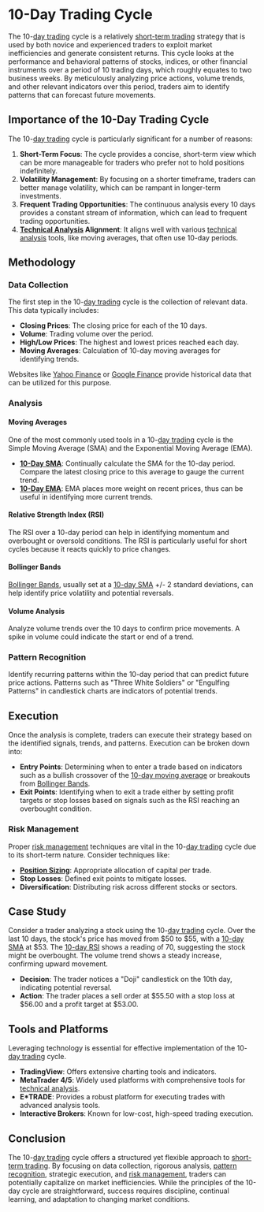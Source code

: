 # 10-Day Trading Cycle

The 10-[day trading](../d/day_trading.md) cycle is a relatively [short-term trading](../s/short-term_trading.md) strategy that is used by both novice and experienced traders to exploit market inefficiencies and generate consistent returns. This cycle looks at the performance and behavioral patterns of stocks, indices, or other financial instruments over a period of 10 trading days, which roughly equates to two business weeks. By meticulously analyzing price actions, volume trends, and other relevant indicators over this period, traders aim to identify patterns that can forecast future movements.

## Importance of the 10-Day Trading Cycle

The 10-[day trading](../d/day_trading.md) cycle is particularly significant for a number of reasons:

1. **Short-Term Focus**: The cycle provides a concise, short-term view which can be more manageable for traders who prefer not to hold positions indefinitely.
2. **Volatility Management**: By focusing on a shorter timeframe, traders can better manage volatility, which can be rampant in longer-term investments.
3. **Frequent Trading Opportunities**: The continuous analysis every 10 days provides a constant stream of information, which can lead to frequent trading opportunities.
4. **[Technical Analysis](../t/technical_analysis.md) Alignment**: It aligns well with various [technical analysis](../t/technical_analysis.md) tools, like moving averages, that often use 10-day periods.

## Methodology

### Data Collection

The first step in the 10-[day trading](../d/day_trading.md) cycle is the collection of relevant data. This data typically includes:

- **Closing Prices**: The closing price for each of the 10 days.
- **Volume**: Trading volume over the period.
- **High/Low Prices**: The highest and lowest prices reached each day.
- **Moving Averages**: Calculation of 10-day moving averages for identifying trends.

Websites like [Yahoo Finance](https://finance.yahoo.com) or [Google Finance](https://www.google.com/finance) provide historical data that can be utilized for this purpose.

### Analysis

#### Moving Averages

One of the most commonly used tools in a 10-[day trading](../d/day_trading.md) cycle is the Simple Moving Average (SMA) and the Exponential Moving Average (EMA).

- **[10-Day SMA](../1/10-day_sma.md)**: Continually calculate the SMA for the 10-day period. Compare the latest closing price to this average to gauge the current trend.
- **[10-Day EMA](../1/10-day_ema.md)**: EMA places more weight on recent prices, thus can be useful in identifying more current trends.

#### Relative Strength Index (RSI)

The RSI over a 10-day period can help in identifying momentum and overbought or oversold conditions. The RSI is particularly useful for short cycles because it reacts quickly to price changes.

#### Bollinger Bands

[Bollinger Bands](../b/bollinger_bands.md), usually set at a [10-day SMA](../1/10-day_sma.md) +/- 2 standard deviations, can help identify price volatility and potential reversals. 

#### Volume Analysis

Analyze volume trends over the 10 days to confirm price movements. A spike in volume could indicate the start or end of a trend.

### Pattern Recognition

Identify recurring patterns within the 10-day period that can predict future price actions. Patterns such as "Three White Soldiers" or "Engulfing Patterns" in candlestick charts are indicators of potential trends.

## Execution

Once the analysis is complete, traders can execute their strategy based on the identified signals, trends, and patterns. Execution can be broken down into:

- **Entry Points**: Determining when to enter a trade based on indicators such as a bullish crossover of the [10-day moving average](../1/10-day_moving_average.md) or breakouts from [Bollinger Bands](../b/bollinger_bands.md).
- **Exit Points**: Identifying when to exit a trade either by setting profit targets or stop losses based on signals such as the RSI reaching an overbought condition.

### Risk Management

Proper [risk management](../r/risk_management.md) techniques are vital in the 10-[day trading](../d/day_trading.md) cycle due to its short-term nature. Consider techniques like:

- **[Position Sizing](../p/position_sizing.md)**: Appropriate allocation of capital per trade.
- **Stop Losses**: Defined exit points to mitigate losses.
- **Diversification**: Distributing risk across different stocks or sectors.

## Case Study

Consider a trader analyzing a stock using the 10-[day trading](../d/day_trading.md) cycle. Over the last 10 days, the stock's price has moved from $50 to $55, with a [10-day SMA](../1/10-day_sma.md) at $53. The [10-day RSI](../1/10-day_rsi.md) shows a reading of 70, suggesting the stock might be overbought. The volume trend shows a steady increase, confirming upward movement.

- **Decision**: The trader notices a "Doji" candlestick on the 10th day, indicating potential reversal.
- **Action**: The trader places a sell order at $55.50 with a stop loss at $56.00 and a profit target at $53.00.

## Tools and Platforms

Leveraging technology is essential for effective implementation of the 10-[day trading](../d/day_trading.md) cycle.

- **TradingView**: Offers extensive charting tools and indicators.
- **MetaTrader 4/5**: Widely used platforms with comprehensive tools for [technical analysis](../t/technical_analysis.md).
- **E*TRADE**: Provides a robust platform for executing trades with advanced analysis tools.
- **Interactive Brokers**: Known for low-cost, high-speed trading execution.

## Conclusion

The 10-[day trading](../d/day_trading.md) cycle offers a structured yet flexible approach to [short-term trading](../s/short-term_trading.md). By focusing on data collection, rigorous analysis, [pattern recognition](../p/pattern_recognition.md), strategic execution, and [risk management](../r/risk_management.md), traders can potentially capitalize on market inefficiencies. While the principles of the 10-day cycle are straightforward, success requires discipline, continual learning, and adaptation to changing market conditions.